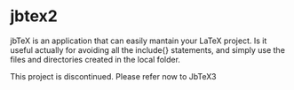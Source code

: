 # jbtex2
jbTeX is an application that can easily mantain your LaTeX project. Is it useful actually for avoiding all the include{} statements, and simply use the files and directories created in the local folder.

This project is discontinued. Please refer now to JbTeX3
